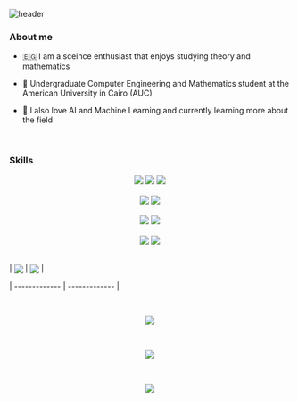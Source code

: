 
<!-- - 👋 Hi, I’m @marcelinoSamer. 10th on Egypt in the national highschool diploma and undergraduate student at the American University in Cairo (AUC).

- 👀 I’m interested in Computer Engineering (things like Quantum Computing and theoretical Computer Science)

- 📫 You can to reach me on [email](mailto:marcelino.sedhum@aucegypt.edu) / [facebook](https://www.facebook.com/marcelino.samer.7/) -->

<!-- - 💞️ I’m looking to collaborate on ... -->

  

![header](https://capsule-render.vercel.app/api?type=soft&color=timeAuto&fontColor=timeAuto&text=Hi%20there%20👋,%20I'm%20Marcelino%20😁&fontSize=40&fontAlignY=55)

  

### About me

- :egypt: I am a sceince enthusiast that enjoys studying theory and mathematics

- :school: Undergraduate Computer Engineering and Mathematics student at the American University in Cairo (AUC)

- :snake: I also love AI and Machine Learning and currently learning more about the field

<br>

  

### Skills

  

<div  align="center">


<div align="center">
<img src="https://img.shields.io/badge/-C%2B%2B-00599C?logo=C%2B%2B&logoColor=white&style=flat">
<img src="https://img.shields.io/badge/-Python-3776AB?logo=Python&logoColor=white&style=flat">
<img src="https://img.shields.io/badge/-Java-007396?logo=Java&logoColor=white&style=flat">
</div>


</div>

<br>

  

<div  align="center">


<div align="center">
<img src="https://img.shields.io/badge/-Unity-000000?logo=unity&logoColor=white&style=flat">
<img src="https://img.shields.io/badge/-C%23-239120?logo=Csharp&logoColor=white&style=flat">
</div>

</div>

<br>

  

<div  align="center">


<div align="center">
<img src="https://img.shields.io/badge/-Qt-41CD52?logo=qt&logoColor=white&style=flat">
<img src="https://img.shields.io/badge/-Android%20Studio-3DDC84?logo=Android-Studio&logoColor=white&style=flat">
</div>

</div>

<br>

  

<div  align="center">


<div align="center">
<img src="https://img.shields.io/badge/-Quantum%20Computing-2D9CDB?logo=Qiskit&logoColor=white&style=flat">
<img src="https://img.shields.io/badge/-Competitive%20Programming-FFA500?style=flat">
</div>


</div>

  

<!-- GitHub Stats -->

  

<br>

  

| <a href="https://github.com/marcelinoSamer?tab=repositories"><img align="center" src="https://github-readme-stats.vercel.app/api?username=marcelinoSamer&show_icons=true&theme=transparent&hide_border=true&include_all_commits=true" /></a> | <a href="https://github.com/marcelinoSamer?tab=repositories"><img align="center" src="https://github-readme-stats.vercel.app/api/top-langs/?username=marcelinoSamer&show_icons=true&theme=transparent&hide_border=true&hide=html&langs_count=10&layout=compact" /></a> |

| ------------- | ------------- |

  

<br>

  

<!-- Contact -->

  

<div  align="center">

<a  target="_blank"  href="https://www.linkedin.com/in/marcelino-sedhum-599aa5324/"><img  src="https://img.shields.io/badge/LinkedIn-Marcelino%20Samer-0A66C2?logo=LinkedIn&logoColor=white&style=flat-square"></a>

&nbsp;

<a  target="_blank"  href="https://www.facebook.com/marcelino.samer.7/"><img  src="https://img.shields.io/badge/Facebook-Marcelino%20Samer-1877F2?logo=Facebook&logoColor=white&style=flat-square"></a>

&nbsp;

<a  target="_blank"  href="mailto:marcelino.sedhum@aucegypt.edu"><img  src="https://img.shields.io/badge/Email-marcelino.sedhum@aucegypt.edu-EA4335?logo=Gmail&logoColor=white&style=flat-square"></a>

</div>

<br>

